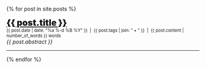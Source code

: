 {% for post in site.posts %}
<div style="font-size: 160%; font-weight: 900; color: black">
    <a href="{{ post.url }}">{{ post.title }}</a>
</div>
<div style="font-size: 80%">
    <i class="fa fa-calendar"></i> {{ post.date | date: "%a %-d %B %Y" }}
    &nbsp;|&nbsp;
    <i class="fa fa-tag"></i> {{ post.tags | join: " &bull; " }}
    &nbsp;|&nbsp;
    <i class="fa fa-align-left"></i> {{ post.content | number_of_words }} words
</div>
<div style="font-style: italic">
    {{ post.abstract }}
</div>
<hr />
{% endfor %}
